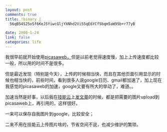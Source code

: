 ```yaml
--- 
layout: post
comments: true
title: !binary |
  56qB54S25oSf6KeJ5YiwcGljYXNhd2Vi55qE6YCf5bqm5aW95b+r77yB

date: 2008-1-24
link: false
categories: life
---
```

<p>我很早前就开始使用<a href="http://picasaweb.google.com/home">picasaweb，</a>但是以前老觉得速度慢，加上上传速度都比较一般，所以用的时间不是很多。</p>
<p>但是最近发现（特别是今天），上传的时候相当快，而且在其他页面引用显示的时候也相当快的，前些时间，看到很多人说google日历、gmail都加速了，加上现在我感觉的picasaweb的加速，google又要有所大的举动了，难道。。</p>
<p>加速当然是好事，以后我在<a href="http://www.itechtag.com/">技能云</a>上<a href="http://www.itechtag.com/forums">发文章</a>的时候，都是把需要的图片upload到picasaweb上，再引用的，这样很好。</p>
<p>一来可以保存自我图片到google，比较安全；</p>
<p>二来不用在技能云上传图片啥的，节省空间不说，也减少维护的繁琐。</p>
